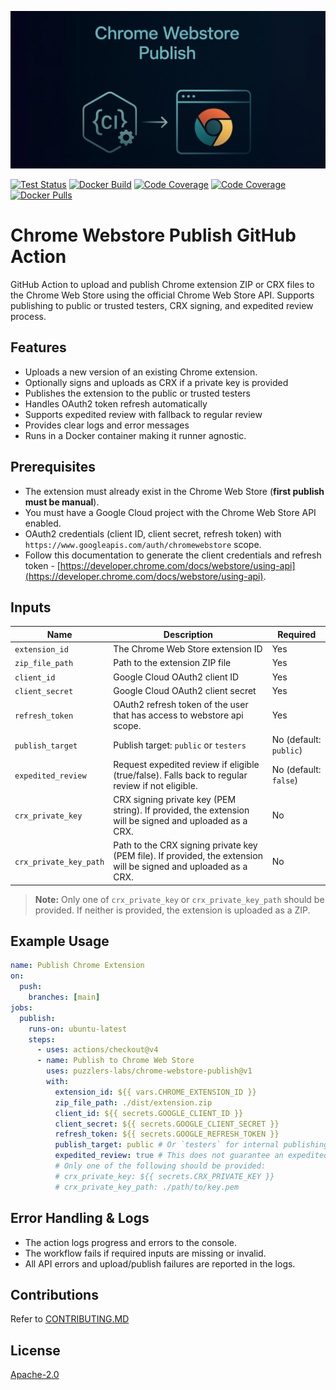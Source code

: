 [![Chrome Webstore Push Banner](.github/images/hero.png)](https://github.com/marketplace/actions/chrome-webstore-publish)

[![Test Status](https://img.shields.io/endpoint?url=https://raw.githubusercontent.com/puzzlers-labs/chrome-webstore-publish/refs/heads/main/.github/test-status-badge.json)](https://github.com/puzzlers-labs/chrome-webstore-publish/actions/workflows/update-badges-after-merge.yml) [![Docker Build](https://img.shields.io/endpoint?url=https://raw.githubusercontent.com/puzzlers-labs/chrome-webstore-publish/refs/heads/main/.github/docker-build-badge.json)](https://github.com/puzzlers-labs/chrome-webstore-publish/actions/workflows/update-badges-after-merge.yml) [![Code Coverage](https://img.shields.io/endpoint?url=https://raw.githubusercontent.com/puzzlers-labs/chrome-webstore-publish/refs/heads/main/.github/coverage-badge.json)](https://github.com/puzzlers-labs/chrome-webstore-publish/actions/workflows/update-badges-after-merge.yml) [![Code Coverage](https://img.shields.io/endpoint?url=https://raw.githubusercontent.com/puzzlers-labs/chrome-webstore-publish/refs/heads/main/.github/action-runs-badge.json)](https://github.com/puzzlers-labs/chrome-webstore-publish/actions/workflows/update-action-runs-badge-on-cron.yml) [![Docker Pulls](https://img.shields.io/docker/pulls/puzzlers/chrome-webstore-publish?label=Docker%20Pulls)](https://hub.docker.com/r/puzzlers/chrome-webstore-publish)

# Chrome Webstore Publish GitHub Action

GitHub Action to upload and publish Chrome extension ZIP or CRX files to the Chrome Web Store using the official Chrome Web Store API. Supports publishing to public or trusted testers, CRX signing, and expedited review process.

## Features

- Uploads a new version of an existing Chrome extension.
- Optionally signs and uploads as CRX if a private key is provided
- Publishes the extension to the public or trusted testers
- Handles OAuth2 token refresh automatically
- Supports expedited review with fallback to regular review
- Provides clear logs and error messages
- Runs in a Docker container making it runner agnostic.

## Prerequisites

- The extension must already exist in the Chrome Web Store (**first publish must be manual**).
- You must have a Google Cloud project with the Chrome Web Store API enabled.
- OAuth2 credentials (client ID, client secret, refresh token) with `https://www.googleapis.com/auth/chromewebstore` scope.
- Follow this documentation to generate the client credentials and refresh token - [https://developer.chrome.com/docs/webstore/using-api](https://developer.chrome.com/docs/webstore/using-api).

## Inputs

| Name                   | Description                                                                                                      | Required               |
| ---------------------- | ---------------------------------------------------------------------------------------------------------------- | ---------------------- |
| `extension_id`         | The Chrome Web Store extension ID                                                                                | Yes                    |
| `zip_file_path`        | Path to the extension ZIP file                                                                                   | Yes                    |
| `client_id`            | Google Cloud OAuth2 client ID                                                                                    | Yes                    |
| `client_secret`        | Google Cloud OAuth2 client secret                                                                                | Yes                    |
| `refresh_token`        | OAuth2 refresh token of the user that has access to webstore api scope.                                          | Yes                    |
| `publish_target`       | Publish target: `public` or `testers`                                                                            | No (default: `public`) |
| `expedited_review`     | Request expedited review if eligible (true/false). Falls back to regular review if not eligible.                 | No (default: `false`)  |
| `crx_private_key`      | CRX signing private key (PEM string). If provided, the extension will be signed and uploaded as a CRX.           | No                     |
| `crx_private_key_path` | Path to the CRX signing private key (PEM file). If provided, the extension will be signed and uploaded as a CRX. | No                     |

> **Note:** Only one of `crx_private_key` or `crx_private_key_path` should be provided. If neither is provided, the extension is uploaded as a ZIP.

## Example Usage

```yaml
name: Publish Chrome Extension
on:
  push:
    branches: [main]
jobs:
  publish:
    runs-on: ubuntu-latest
    steps:
      - uses: actions/checkout@v4
      - name: Publish to Chrome Web Store
        uses: puzzlers-labs/chrome-webstore-publish@v1
        with:
          extension_id: ${{ vars.CHROME_EXTENSION_ID }}
          zip_file_path: ./dist/extension.zip
          client_id: ${{ secrets.GOOGLE_CLIENT_ID }}
          client_secret: ${{ secrets.GOOGLE_CLIENT_SECRET }}
          refresh_token: ${{ secrets.GOOGLE_REFRESH_TOKEN }}
          publish_target: public # Or `testers` for internal publishing target to TrustedTesters.
          expedited_review: true # This does not guarantee an expedited Review process. But it makes an attempt.
          # Only one of the following should be provided:
          # crx_private_key: ${{ secrets.CRX_PRIVATE_KEY }}
          # crx_private_key_path: ./path/to/key.pem
```

## Error Handling & Logs

- The action logs progress and errors to the console.
- The workflow fails if required inputs are missing or invalid.
- All API errors and upload/publish failures are reported in the logs.

## Contributions

Refer to [CONTRIBUTING.MD](CONTRIBUTING.MD)

## License

[Apache-2.0](LICENSE)
